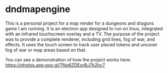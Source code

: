 # dndmapengine
This is a personal project for a map render for a dungeons and dragons game I am running. It is an electron app designed to run on linux, integrated with an infrared touchscreen overlay and a TV.
The purpose of the project was to provide a complete renderer, including grid lines, fog of war, and effects. It uses the touch screen to track user placed tokens and uncover fog of war or map areas based on that.

You can see a demonstration of how the project works here: https://photos.app.goo.gl/TNg6ZDEorBJ7k2hc7
